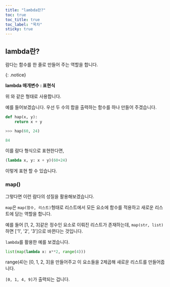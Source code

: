 ```yaml
---
title: "lambda란?"
toc: true
toc_title: true
toc_label: "목차"
sticky: true
---
```


## lambda란?

람다는 함수를 한 줄로 만들어 주는 역할을 합니다.

{: .notice}

**lambda 매개변수 : 표현식**

위 와 같은 형태로 사용합니다. 

예를 들어보겠습니다. 우선 두 수의 합을 출력하는 함수를 하나 만들어 주겠습니다.

```python
def hap(x, y):
    return x + y

>>> hap(60, 24)

84
```

이를 람다 형식으로 표현한다면,

```python
(lambda x, y: x + y)(60+24)
```

이렇게 표현 할 수 있습니다.

### map()

그렇다면 이런 람다의 성질을 활용해보겠습니다.

`map`은 `map(함수, 리스트)`형태로 리스트에서 모든 요소에 함수를 적용하고 새로운 리스트에 담는 역할을 합니다.

예를 들어 [1, 2, 3]같은 정수인 요소로 이뤄진 리스트가 존재하는데, `map(str, list)`하면 ['1', '2', '3']으로 바뀐다는 것입니다.



`lambda`를 활용한 예를 보겠습니다.

```python
list(map(lambda x: x**2, range(4)))
```

range(4)는 [0, 1, 2, 3]을 만들어주고 이 요소들을 2제곱해 새로운 리스트를 만들어줍니다.

`[0, 1, 4, 9]`가 출력되는 겁니다.

